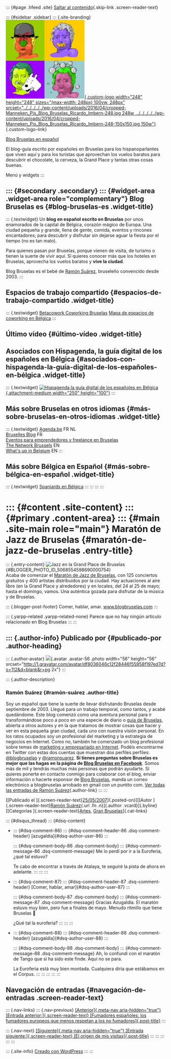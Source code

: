 ::: {#page .hfeed .site}
[Saltar al contenido](../../../../../index.html?p=91#content){.skip-link
.screen-reader-text}

::: {#sidebar .sidebar}
::: {.site-branding}
[![](../../../../../wp-content/uploads/2016/04/cropped-Manneken_Pis_Blog_Bruselas_Ricardo_Imbern-248.jpg){.custom-logo
width="248" height="248" sizes="(max-width: 248px) 100vw, 248px"
srcset="../../../../../wp-content/uploads/2016/04/cropped-Manneken_Pis_Blog_Bruselas_Ricardo_Imbern-248.jpg 248w, ../../../../../wp-content/uploads/2016/04/cropped-Manneken_Pis_Blog_Bruselas_Ricardo_Imbern-248-150x150.jpg 150w"}](../../../../../index.html){.custom-logo-link}

[Blog Bruselas en español](../../../../../index.html)

El blog-guía escrito por españoles en Bruselas para los hispanoparlantes
que viven aquí y para los turistas que aprovechan los vuelos baratos
para descubrir el chocolate, la cerveza, la Grand Place y tantas otras
cosas buenas.

Menú y widgets
:::

::: {#secondary .secondary}
::: {#widget-area .widget-area role="complementary"}
Blog Bruselas es {#blog-bruselas-es .widget-title}
----------------

::: {.textwidget}
Un **blog en español escrito en Bruselas** por unos enamorados de la
capital de Bélgica, corazón mágico de Europa. Una ciudad pequeña y
grande, llena de gente, comida, eventos y rincones encantadores; para
descubrir y disfrutar sin dejarse aguar la fiesta por el tiempo (no es
tan malo).

Para quienes pasan por Bruselas, porque vienen de visita, de turismo o
tienen la suerte de vivir aquí. Sí quieres conocer más que los hoteles
en Bruselas, aprovecha los vuelos baratos y **vive la ciudad**.

Blog Bruselas es el bebé de [Ramón Suárez](http://www.ramonsuarez.com),
bruseleño convencido desde 2003.
:::

Espacios de trabajo compartido {#espacios-de-trabajo-compartido .widget-title}
------------------------------

::: {.textwidget}
[Betacowork Coworking Bruselas](http://www.betacowork.com) [Mapa de
espacios de coworking en Bélgica](http://coworkingbelgium.com)
:::

Último vídeo {#último-vídeo .widget-title}
------------

Asociados con Hispagenda, la guía digital de los españoles en Bélgica {#asociados-con-hispagenda-la-guía-digital-de-los-españoles-en-bélgica .widget-title}
---------------------------------------------------------------------

::: {.textwidget}
[![Hispagenda,la guía digital de los españoles en
Bélgica](../../../../../wp-content/uploads/2010/04/Hispagenda-250px.gif "Hispagenda, la guía digital de los españoles en Bélgica"){.attachment-medium
width="250" height="100"}](http://www.hispagenda.com)
:::

Más sobre Bruselas en otros idiomas {#más-sobre-bruselas-en-otros-idiomas .widget-title}
-----------------------------------

::: {.textwidget}
[Agenda.be](http://www.agenda.be) FR NL\
[Bruxelles Blog](http://www.bxlblog.be/) FR\
[Eventos para emprendedores y freelance en
Bruselas](http://www.betacowork.com/events/)\
[The Network
Brussels](http://groups.yahoo.com/group/TheNetworkBrussels/) EN\
[What\'s up in Belgium](http://www.whatsupin.be/) EN
:::

Más sobre Bélgica en Español {#más-sobre-bélgica-en-español .widget-title}
----------------------------

::: {.textwidget}
[Spaniards en Bélgica](http://www.spaniards.es/paises/belgica)
:::
:::
:::
:::

::: {#content .site-content}
::: {#primary .content-area}
::: {#main .site-main role="main"}
Maratón de Jazz de Bruselas {#maratón-de-jazz-de-bruselas .entry-title}
===========================

::: {.entry-content}
![Jazz en la Grand Place de
Bruselas](http://2.bp.blogspot.com/_m9ESRqvSnjc/RlcfjZuXD3I/AAAAAAAAAjU/_j0sSe-pqpo/s200/Imagen003.jpg){#BLOGGER_PHOTO_ID_5068554598690000754}\
Acaba de comenzar el [Maratón de Jazz de
Bruselas](http://www.brusselsjazzmarathon.be/), con 125 conciertos
gratuitos y 400 artistas distribuidos por la ciudad. Hay actuaciones al
aire libre (en la Grand Place y alrededores) y en locales, del 24 al 25
de mayo; hasta el domingo, vamos. Una auténtica gozada para disfrutar de
la música y de Bruselas.

::: {.blogger-post-footer}
Comer, hablar, amar. www.blogbruselas.com
:::

::: {.yarpp-related .yarpp-related-none}
Parece que no hay ningún artículo relacionado en Blog Bruselas
:::
:::

::: {.author-info}
Publicado por {#publicado-por .author-heading}
-------------

::: {.author-avatar}
![](http://1.gravatar.com/avatar/df8036046c12f28446f55958f197ed7d?s=56&d=blank&r=pg){.avatar
.avatar-56 .photo width="56" height="56"
srcset="http://1.gravatar.com/avatar/df8036046c12f28446f55958f197ed7d?s=112&d=blank&r=pg 2x"}
:::

::: {.author-description}
### Ramón Suárez {#ramón-suárez .author-title}

Soy un español que tiene la suerte de llevar disfrutando Bruselas desde
septiembre de 2003. Llegué para un trabajo temporal, como tantos, y
acabé quedándome. Este blog comenzó como una aventura personal para ir
transformándose poco a poco en una especie de diario o [guía de
Bruselas](../../../../../index.html), abierta a otros autores y en la
que tratamos de mostrar cosas que hacer y ver en esta pequeña gran
ciudad, cada uno con nuestra visión personal. En los ratos ocupados soy
un profesional del marketing y la estrategia de negocios en Internet.
Como no, también he comenzado un blog profesional sobre temas de
[marketing y empresariado en Internet](http://ramonsuarez.com). Podéis
encontrarme en Twitter con estas dos cuentas que muestran dos perfiles
perfiles: [\@blogbruselas](http://twitter.com/blogbruselas) y
[\@ramonsuarez](http://twitter.com/ramonsuarez). **Sí tienes preguntas
sobre Bruselas es mejor que las hagas en la página de [Blog Bruselas en
Facebook](http://www.facebook.com/blogbruselas)**. Somos más de mil y
tendrás muchas más personas que podrán ayudarte. Si quieres ponerte en
contacto conmigo para colaborar con el blog, enviar información o
hacerte esponsor de [Blog Bruselas](../../../../../index.html), manda un
correo electrónico a blogbruselas arrobado en gmail con un puntito com.
[Ver todas las entradas de Ramón
Suárez](../../../../2010/04/30/index.html?author=2){.author-link}
:::
:::

[[Publicado el
]{.screen-reader-text}[25/05/2007](../../../../../index.html?p=91)]{.posted-on}[[[Autor
]{.screen-reader-text}[Ramón
Suárez](../../../../2010/04/30/index.html?author=2){.url .fn
.n}]{.author .vcard}]{.byline}[[Categorías
]{.screen-reader-text}[Artes](../../../../category/artes/index.html),
[Gran
Bruselas](../../../../category/gran-bruselas/index.html)]{.cat-links}

::: {#disqus_thread}
::: {#dsq-content}
-   ::: {#dsq-comment-86}
    ::: {#dsq-comment-header-86 .dsq-comment-header}
    [azugaldia]{#dsq-author-user-86}
    :::

    ::: {#dsq-comment-body-86 .dsq-comment-body}
    ::: {#dsq-comment-message-86 .dsq-comment-message}
    Me lo perdí por ir a la Euroferia, ¿qué tal estuvo?

    Te cabo de encontrar a través de Atalaya, te seguiré la pista de
    ahora en adelante.
    :::
    :::
    :::

-   ::: {#dsq-comment-87}
    ::: {#dsq-comment-header-87 .dsq-comment-header}
    [Comer, hablar, amar]{#dsq-author-user-87}
    :::

    ::: {#dsq-comment-body-87 .dsq-comment-body}
    ::: {#dsq-comment-message-87 .dsq-comment-message}
    Gracias Azugaldía. El maratón estuvo muy bien, pero fue a finales de
    mayo. Menudo ritmillo que tiene Bruselas 🙂

    ¿Qué tal la euroferia?
    :::
    :::
    :::

-   ::: {#dsq-comment-88}
    ::: {#dsq-comment-header-88 .dsq-comment-header}
    [azugaldia]{#dsq-author-user-88}
    :::

    ::: {#dsq-comment-body-88 .dsq-comment-body}
    ::: {#dsq-comment-message-88 .dsq-comment-message}
    Ah, lo confundí con el maratón de Tango que sí ha sido este finde.
    Aquí no se para.

    La Euroferia está muy bien montada. Cualquiera diría que estábamos
    en el Corpus.
    :::
    :::
    :::
:::
:::

Navegación de entradas {#navegación-de-entradas .screen-reader-text}
----------------------

::: {.nav-links}
::: {.nav-previous}
[[Anterior]{.meta-nav aria-hidden="true"} [Entrada
anterior:]{.screen-reader-text} [Fumadores españoles: los fumadores
europeos que menos respetan a los no
fumadores]{.post-title}](../../../../../index.html?p=90)
:::

::: {.nav-next}
[[Siguiente]{.meta-nav aria-hidden="true"} [Entrada
siguiente:]{.screen-reader-text} [El origen de mis
visitas]{.post-title}](../../../../../index.html?p=92)
:::
:::
:::
:::
:::

::: {.site-info}
[Creado con WordPress](https://es.wordpress.org/)
:::
:::
